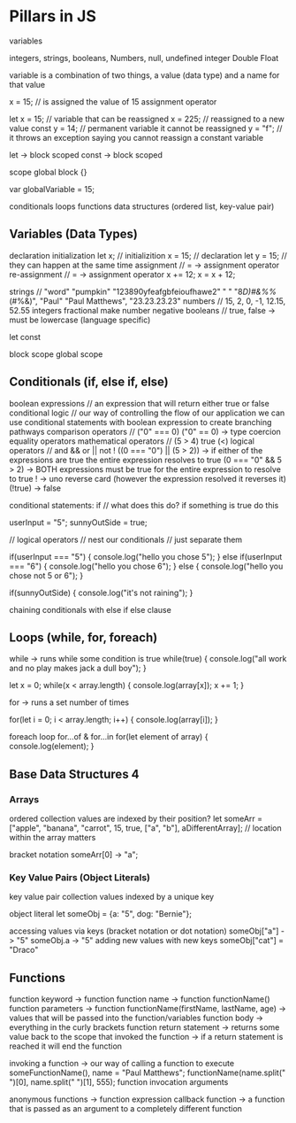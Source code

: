 # Pillars in JS

variables

<!-- what is a variable? -->
integers, strings, booleans, Numbers, null, undefined
integer
Double
Float

variable is a combination of two things, a value (data type) and a name for that value

x = 15; // is assigned the value of 15 assignment operator

let x = 15; // variable that can be reassigned
x = 225; // reassigned to a new value
const y = 14; // permanent variable it cannot be reassigned
y = "f"; // it throws an exception saying you cannot reassign a constant variable

let -> block scoped
const -> block scoped

scope
global 
block {}

var globalVariable = 15;


conditionals
loops
functions
data structures (ordered list, key-value pair)

## Variables (Data Types)

declaration
initialization
let x; // initializition
x = 15; // declaration
let y = 15; // they can happen at the same time
assignment // = -> assignment operator
re-assignment // = -> assignment operator
x += 12;
x = x + 12;

strings // "word" "pumpkin" "123890yfeafgbfeioufhawe2" " " "8*D)#&%%*(#%&)", "Paul" "Paul Matthews", "23.23.23.23"
numbers // 15, 2, 0, -1, 12.15, 52.55
    integers
    fractional
    make number negative
booleans // true, false -> must be lowercase (language specific)

let 
const

block scope
global scope

## Conditionals (if, else if, else)

boolean expressions // an expression that will return either true or false
conditional logic // our way of controlling the flow of our application we can use conditional statements with boolean expression to create branching pathways
comparison operators // ("0" === 0) ("0" == 0) -> type coercion
    equality operators
    mathematical operators // (5 > 4) true (<)
logical operators // and && or || not !
    ((0 === "0") || (5 > 2)) -> if either of the expressions are true the entire expression resolves to true
    (0 === "0" && 5 > 2) -> BOTH expressions must be true for the entire expression to resolve to true
    ! -> uno reverse card (however the expression resolved it reverses it) (!true) -> false

conditional statements: if // what does this do? if something is true do this

userInput = "5";
sunnyOutSide = true;

// logical operators
// nest our conditionals
// just separate them

if(userInput === "5") {
    console.log("hello you chose 5");
}
else if(userInput === "6") {
    console.log("hello you chose 6");
}
else {
    console.log("hello you chose not 5 or 6");
}

if(sunnyOutSide) {
    console.log("it's not raining");
}


chaining conditionals with else if
else clause

## Loops (while, for, foreach)

while -> runs while some condition is true
while(true) {
    console.log("all work and no play makes jack a dull boy");
}

let x = 0;
while(x < array.length) {
    console.log(array[x]);
    x += 1;
}

for -> runs a set number of times

for(let i = 0; i < array.length; i++) {
    console.log(array[i]);
}

foreach loop
for...of & for...in
for(let element of array) {
    console.log(element);
}

## Base Data Structures 4

### Arrays

ordered collection values are indexed by their position?
let someArr = ["apple", "banana", "carrot", 15, true, ["a", "b"], aDifferentArray]; // location within the array matters

bracket notation
someArr[0] -> "a";

### Key Value Pairs (Object Literals)

key value pair collection values indexed by a unique key

object literal
let someObj = {a: "5", dog: "Bernie"};

accessing values via keys (bracket notation or dot notation)
someObj["a"] -> "5"
someObj.a -> "5"
adding new values with new keys
someObj["cat"] = "Draco"


## Functions

function keyword -> function
function name -> function functionName()
function parameters -> function functionName(firstName, lastName, age) -> values that will be passed into the function/variables
function body -> everything in the curly brackets
function return statement -> returns some value back to the scope that invoked the function -> if a return statement is reached it will end the function

invoking a function -> our way of calling a function to execute someFunctionName(), 
name = "Paul Matthews";
functionName(name.split(" ")[0], name.split(" ")[1], 555);
function invocation arguments




anonymous functions -> function expression
callback function -> a function that is passed as an argument to a completely different function


